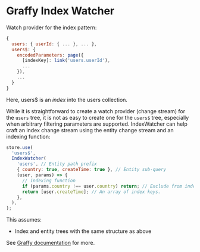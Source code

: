 # Graffy Index Watcher

Watch provider for the index pattern:

```js
{
  users: { userId: { ... }, ... },
  users$: {
    encodedParameters: page({
      [indexKey]: link('users.userId'),
      ...
    }),
    ...
  }
}
```

Here, users\$ is an _index_ into the users collection.

While it is straightforward to create a watch provider (change stream) for the `users` tree, it is not as easy to create one for the `users$` tree, especially when arbitrary filtering parameters are supported. IndexWatcher can help craft an index change stream using the entity change stream and an indexing function:

```js
store.use(
  'users$',
  IndexWatcher(
    'users', // Entity path prefix
    { country: true, createTime: true }, // Entity sub-query
    (user, params) => {
      // Indexing function
      if (params.country !== user.country) return; // Exclude from index.
      return [user.createTime]; // An array of index keys.
    },
  ),
);
```

This assumes:

- Index and entity trees with the same structure as above

See [Graffy documentation](https://graffy.org) for more.
